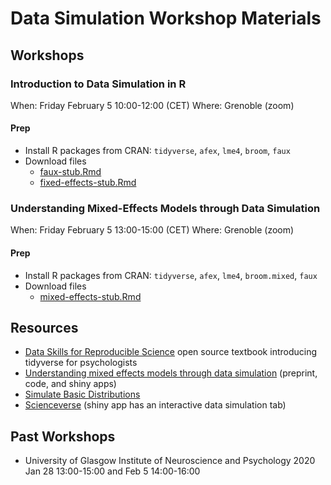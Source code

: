 
# Data Simulation Workshop Materials

## Workshops

### Introduction to Data Simulation in R

When: Friday February 5 10:00-12:00 (CET) Where: Grenoble (zoom)

#### Prep

  - Install R packages from CRAN: `tidyverse`, `afex`, `lme4`, `broom`,
    `faux`
  - Download files
      - [faux-stub.Rmd](https://raw.githubusercontent.com/debruine/data-sim-workshops/master/inst/stubs/faux-stub.Rmd)
      - [fixed-effects-stub.Rmd](https://raw.githubusercontent.com/debruine/data-sim-workshops/master/inst/stubs/fixed-effects-stub.Rmd)

### Understanding Mixed-Effects Models through Data Simulation

When: Friday February 5 13:00-15:00 (CET) Where: Grenoble (zoom)

#### Prep

  - Install R packages from CRAN: `tidyverse`, `afex`, `lme4`,
    `broom.mixed`, `faux`
  - Download files
      - [mixed-effects-stub.Rmd](https://raw.githubusercontent.com/debruine/data-sim-workshops/master/inst/stubs/mixed-effects-stub.Rmd)

## Resources

  - [Data Skills for Reproducible
    Science](https://psyteachr.github.io/msc-data-skills/) open source
    textbook introducing tidyverse for psychologists
  - [Understanding mixed effects models through data
    simulation](https://osf.io/3cz2e/) (preprint, code, and shiny apps)
  - [Simulate Basic
    Distributions](https://shiny.psy.gla.ac.uk/debruine/simulate/)
  - [Scienceverse](http://shiny.ieis.tue.nl/scienceverse/) (shiny app
    has an interactive data simulation tab)

## Past Workshops

  - University of Glasgow Institute of Neuroscience and Psychology 2020
    Jan 28 13:00-15:00 and Feb 5 14:00-16:00
